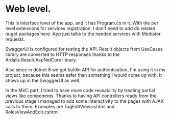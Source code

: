 # Web level.
This is interface level of the app, and it has Program.cs in it.
With the per level extensions for services registration, I don't need to add db related nuget packages here.
App just talks to the needed services with Mediator requests.

SwaggerUI is configured for testing the API.
Result objects from UseCases library are converted to HTTP responses thanks to the Ardalis.Result.AspNetCore library.

Also since in dotnet 8 we got buldin API for authentication,
I'm using it in my project, because this seems safer than something I would come up with.
It shows up in the SwaggerUI as well.

In the MVC part, I tried to have more code reusability by treating partial views like components.
Thanks to having API controllers ready from the previous stage I managed to add some interactivity to the pages with AJAX calls to them.
Examples are TagEditView.cshtml and RolesViewAndEdit.cshtml.

